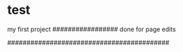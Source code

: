 # test
my first project
#################
done for page edits







##########################################
